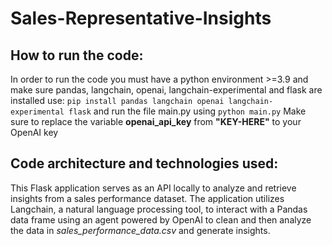 # Sales-Representative-Insights

## How to run the code:

In order to run the code you must have a python environment >=3.9 and make sure pandas, langchain, openai, langchain-experimental and flask are installed use:
```pip install pandas langchain openai langchain-experimental flask```
and run the file main.py using ```python main.py```
Make sure to replace the variable __openai_api_key__ from __"KEY-HERE"__ to your OpenAI key

## Code architecture and technologies used:

This Flask application serves as an API locally to analyze and retrieve insights from a sales performance dataset. The application utilizes Langchain, a natural language processing tool, to interact with a Pandas data frame using an agent powered by OpenAI to clean and then analyze the data in _sales_performance_data.csv_ and generate insights.
